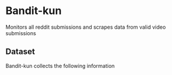 # Bandit-kun

Monitors all reddit submissions and scrapes data from valid video submissions

## Dataset

Bandit-kun collects the following information
